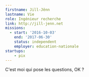 ```yaml
---
firstname: Jill-Jênn
lastname: Vie
role: Ingénieur recherche
link: http://jill-jenn.net
missions:
  - start: '2016-10-03'
    end: '2017-06-30'
    status: independent
    employer: education-nationale
startups:
    - pix
---
```


C'est moi qui pose les questions, OK ?
